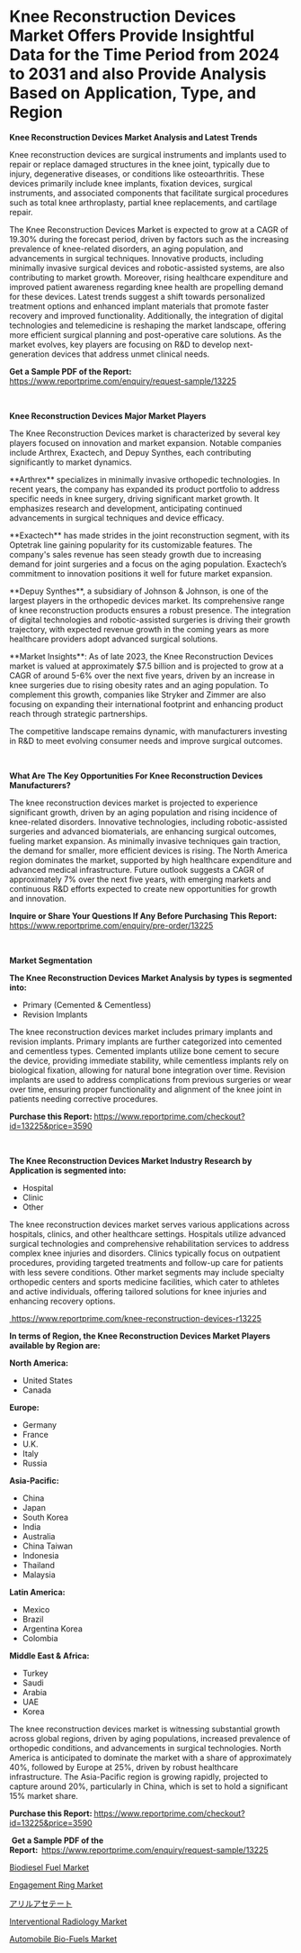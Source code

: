 <p><h1>Knee Reconstruction Devices Market Offers Provide Insightful Data for the Time Period from 2024 to 2031 and also Provide Analysis Based on Application, Type, and Region</h1></p><p><strong>Knee Reconstruction Devices Market Analysis and Latest Trends</strong></p>
<p><p>Knee reconstruction devices are surgical instruments and implants used to repair or replace damaged structures in the knee joint, typically due to injury, degenerative diseases, or conditions like osteoarthritis. These devices primarily include knee implants, fixation devices, surgical instruments, and associated components that facilitate surgical procedures such as total knee arthroplasty, partial knee replacements, and cartilage repair.</p><p>The Knee Reconstruction Devices Market is expected to grow at a CAGR of 19.30% during the forecast period, driven by factors such as the increasing prevalence of knee-related disorders, an aging population, and advancements in surgical techniques. Innovative products, including minimally invasive surgical devices and robotic-assisted systems, are also contributing to market growth. Moreover, rising healthcare expenditure and improved patient awareness regarding knee health are propelling demand for these devices. Latest trends suggest a shift towards personalized treatment options and enhanced implant materials that promote faster recovery and improved functionality. Additionally, the integration of digital technologies and telemedicine is reshaping the market landscape, offering more efficient surgical planning and post-operative care solutions. As the market evolves, key players are focusing on R&D to develop next-generation devices that address unmet clinical needs.</p></p>
<p><strong>Get a Sample PDF of the Report:&nbsp;</strong> <a href="https://www.reportprime.com/enquiry/request-sample/13225">https://www.reportprime.com/enquiry/request-sample/13225</a></p>
<p>&nbsp;</p>
<p><strong>Knee Reconstruction Devices Major Market Players</strong></p>
<p><p>The Knee Reconstruction Devices market is characterized by several key players focused on innovation and market expansion. Notable companies include Arthrex, Exactech, and Depuy Synthes, each contributing significantly to market dynamics. </p><p>**Arthrex** specializes in minimally invasive orthopedic technologies. In recent years, the company has expanded its product portfolio to address specific needs in knee surgery, driving significant market growth. It emphasizes research and development, anticipating continued advancements in surgical techniques and device efficacy.</p><p>**Exactech** has made strides in the joint reconstruction segment, with its Optetrak line gaining popularity for its customizable features. The company's sales revenue has seen steady growth due to increasing demand for joint surgeries and a focus on the aging population. Exactech’s commitment to innovation positions it well for future market expansion.</p><p>**Depuy Synthes**, a subsidiary of Johnson & Johnson, is one of the largest players in the orthopedic devices market. Its comprehensive range of knee reconstruction products ensures a robust presence. The integration of digital technologies and robotic-assisted surgeries is driving their growth trajectory, with expected revenue growth in the coming years as more healthcare providers adopt advanced surgical solutions.</p><p>**Market Insights**: As of late 2023, the Knee Reconstruction Devices market is valued at approximately $7.5 billion and is projected to grow at a CAGR of around 5-6% over the next five years, driven by an increase in knee surgeries due to rising obesity rates and an aging population. To complement this growth, companies like Stryker and Zimmer are also focusing on expanding their international footprint and enhancing product reach through strategic partnerships.</p><p>The competitive landscape remains dynamic, with manufacturers investing in R&D to meet evolving consumer needs and improve surgical outcomes.</p></p>
<p>&nbsp;</p>
<p><strong>What Are The Key Opportunities For Knee Reconstruction Devices Manufacturers?</strong></p>
<p><p>The knee reconstruction devices market is projected to experience significant growth, driven by an aging population and rising incidence of knee-related disorders. Innovative technologies, including robotic-assisted surgeries and advanced biomaterials, are enhancing surgical outcomes, fueling market expansion. As minimally invasive techniques gain traction, the demand for smaller, more efficient devices is rising. The North America region dominates the market, supported by high healthcare expenditure and advanced medical infrastructure. Future outlook suggests a CAGR of approximately 7% over the next five years, with emerging markets and continuous R&D efforts expected to create new opportunities for growth and innovation.</p></p>
<p><strong>Inquire or Share Your Questions If Any Before Purchasing This Report:</strong> <a href="https://www.reportprime.com/enquiry/pre-order/13225">https://www.reportprime.com/enquiry/pre-order/13225</a></p>
<p>&nbsp;</p>
<p><strong>Market Segmentation</strong></p>
<p><strong>The Knee Reconstruction Devices Market Analysis by types is segmented into:</strong></p>
<p><ul><li>Primary (Cemented & Cementless)</li><li>Revision Implants</li></ul></p>
<p><p>The knee reconstruction devices market includes primary implants and revision implants. Primary implants are further categorized into cemented and cementless types. Cemented implants utilize bone cement to secure the device, providing immediate stability, while cementless implants rely on biological fixation, allowing for natural bone integration over time. Revision implants are used to address complications from previous surgeries or wear over time, ensuring proper functionality and alignment of the knee joint in patients needing corrective procedures.</p></p>
<p><strong>Purchase this Report:&nbsp;</strong><a href="https://www.reportprime.com/checkout?id=13225&price=3590">https://www.reportprime.com/checkout?id=13225&price=3590</a></p>
<p>&nbsp;</p>
<p><strong>The Knee Reconstruction Devices Market Industry Research by Application is segmented into:</strong></p>
<p><ul><li>Hospital</li><li>Clinic</li><li>Other</li></ul></p>
<p><p>The knee reconstruction devices market serves various applications across hospitals, clinics, and other healthcare settings. Hospitals utilize advanced surgical technologies and comprehensive rehabilitation services to address complex knee injuries and disorders. Clinics typically focus on outpatient procedures, providing targeted treatments and follow-up care for patients with less severe conditions. Other market segments may include specialty orthopedic centers and sports medicine facilities, which cater to athletes and active individuals, offering tailored solutions for knee injuries and enhancing recovery options.</p></p>
<p><a href="https://www.reportprime.com/knee-reconstruction-devices-r13225">&nbsp;https://www.reportprime.com/knee-reconstruction-devices-r13225</a></p>
<p><strong>In terms of Region, the Knee Reconstruction Devices Market Players available by Region are:</strong></p>
<p>
    <p> <strong> North America: </strong>
        <ul>
            <li>United States</li>
            <li>Canada</li>
        </ul>
        </p> 
    <p> <strong> Europe: </strong>
        <ul>
            <li>Germany</li>
            <li>France</li>
            <li>U.K.</li>
            <li>Italy</li>
            <li>Russia</li>
        </ul>
        </p> 
    <p> <strong> Asia-Pacific: </strong>
        <ul>
            <li>China</li>
            <li>Japan</li>
            <li>South Korea</li>
            <li>India</li>
            <li>Australia</li>
            <li>China Taiwan</li>
            <li>Indonesia</li>
            <li>Thailand</li>
            <li>Malaysia</li>
        </ul>
        </p> 
    <p> <strong> Latin America: </strong>
        <ul>
            <li>Mexico</li>
            <li>Brazil</li>
            <li>Argentina Korea</li>
            <li>Colombia</li>
        </ul>
        </p> 
    <p> <strong> Middle East & Africa: </strong>
        <ul>
            <li>Turkey</li>
            <li>Saudi</li>
            <li>Arabia</li>
            <li>UAE</li>
            <li>Korea</li>
        </ul>
    </p>
    </p>
<p><p>The knee reconstruction devices market is witnessing substantial growth across global regions, driven by aging populations, increased prevalence of orthopedic conditions, and advancements in surgical technologies. North America is anticipated to dominate the market with a share of approximately 40%, followed by Europe at 25%, driven by robust healthcare infrastructure. The Asia-Pacific region is growing rapidly, projected to capture around 20%, particularly in China, which is set to hold a significant 15% market share.</p></p>
<p><strong>Purchase this Report: </strong><a href="https://www.reportprime.com/checkout?id=13225&price=3590">https://www.reportprime.com/checkout?id=13225&price=3590</a></p>
<p>&nbsp;<strong>Get a Sample PDF of the Report:&nbsp;&nbsp;</strong><a href="https://www.reportprime.com/enquiry/request-sample/13225">https://www.reportprime.com/enquiry/request-sample/13225</a></p>
<p><strong></strong></p>
<p><p><a href="https://issuu.com/reportprime-2/docs/biodiesel-fuel-market-size-2030.ppt_6e07e143a2666e">Biodiesel Fuel Market</a></p><p><a href="https://www.linkedin.com/pulse/engagement-ring-market-research-report-exploring-size-wh6nc?trackingId=XXOMOt3vTZCvJarmyCG%2B9w%3D%3D">Engagement Ring Market</a></p><p><a href="https://medium.com/@raap8632/allyl-acetate-market-%E3%81%AE%E3%82%B0%E3%83%AD%E3%83%BC%E3%83%90%E3%83%AB%E5%B8%82%E5%A0%B4%E6%A6%82%E8%A6%81%E3%81%AF-%E4%B8%96%E7%95%8C%E3%81%8A%E3%82%88%E3%81%B3%E4%B8%BB%E8%A6%81%E5%B8%82%E5%A0%B4%E3%81%AB%E3%81%8A%E3%81%91%E3%82%8B%E6%A5%AD%E7%95%8C%E3%81%AB%E5%BD%B1%E9%9F%BF%E3%82%92%E4%B8%8E%E3%81%88%E3%82%8B%E4%B8%BB%E8%A6%81%E3%81%AA%E3%83%88%E3%83%AC%E3%83%B3%E3%83%89%E3%81%AB%E3%81%A4%E3%81%84%E3%81%A6-%E7%8B%AC%E8%87%AA%E3%81%AE%E8%A6%96%E7%82%B9%E3%82%92%E6%8F%90%E4%BE%9B%E3%81%97%E3%81%BE%E3%81%99-0cdf92dcd15e">アリルアセテート</a></p><p><a href="https://github.com/LacThu1/Market-Research-Report-List-1/blob/main/interventional-radiology-market.md">Interventional Radiology Market</a></p><p><a href="https://issuu.com/reportprime-2/docs/automobile-bio-fuels-market-size-20_8797475ca90d41">Automobile Bio-Fuels Market</a></p></p>